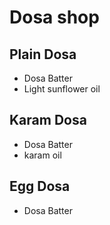 # Dosa shop

## Plain Dosa
* Dosa Batter
* Light sunflower oil

## Karam Dosa
* Dosa Batter
* karam oil

## Egg Dosa
* Dosa Batter
